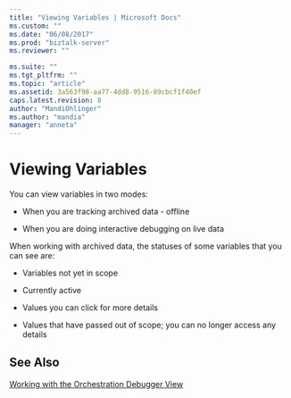 ```yaml
---
title: "Viewing Variables | Microsoft Docs"
ms.custom: ""
ms.date: "06/08/2017"
ms.prod: "biztalk-server"
ms.reviewer: ""

ms.suite: ""
ms.tgt_pltfrm: ""
ms.topic: "article"
ms.assetid: 3a563f98-aa77-4dd8-9516-89cbcf1f40ef
caps.latest.revision: 8
author: "MandiOhlinger"
ms.author: "mandia"
manager: "anneta"
---
```

# Viewing Variables
You can view variables in two modes:  
  
-   When you are tracking archived data - offline  
  
-   When you are doing interactive debugging on live data  
  
 When working with archived data, the statuses of some variables that you can see are:  
  
-   Variables not yet in scope  
  
-   Currently active  
  
-   Values you can click for more details  
  
-   Values that have passed out of scope; you can no longer access any details  
  
## See Also  
 [Working with the Orchestration Debugger View](../core/working-with-the-orchestration-debugger-view.md)